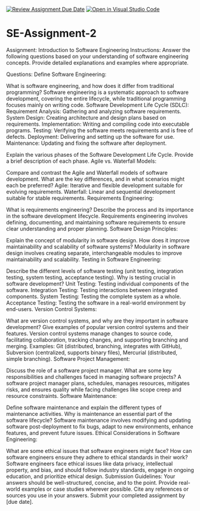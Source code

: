 [![Review Assignment Due Date](https://classroom.github.com/assets/deadline-readme-button-22041afd0340ce965d47ae6ef1cefeee28c7c493a6346c4f15d667ab976d596c.svg)](https://classroom.github.com/a/-ucQIGTc)
[![Open in Visual Studio Code](https://classroom.github.com/assets/open-in-vscode-2e0aaae1b6195c2367325f4f02e2d04e9abb55f0b24a779b69b11b9e10269abc.svg)](https://classroom.github.com/online_ide?assignment_repo_id=15267638&assignment_repo_type=AssignmentRepo)
# SE-Assignment-2
Assignment: Introduction to Software Engineering
Instructions:
Answer the following questions based on your understanding of software engineering concepts. Provide detailed explanations and examples where appropriate.

Questions:
Define Software Engineering:

What is software engineering, and how does it differ from traditional programming?
Software engineering is a systematic approach to software development, covering the entire lifecycle, while traditional programming focuses mainly on writing code.
Software Development Life Cycle (SDLC):
Requirement Analysis: Gathering and analyzing software requirements.
System Design: Creating architecture and design plans based on requirements.
Implementation: Writing and compiling code into executable programs.
Testing: Verifying the software meets requirements and is free of defects.
Deployment: Delivering and setting up the software for use.
Maintenance: Updating and fixing the software after deployment.

Explain the various phases of the Software Development Life Cycle. Provide a brief description of each phase.
Agile vs. Waterfall Models:

Compare and contrast the Agile and Waterfall models of software development. What are the key differences, and in what scenarios might each be preferred?
Agile: Iterative and flexible development suitable for evolving requirements.
Waterfall: Linear and sequential development suitable for stable requirements.
Requirements Engineering:

What is requirements engineering? Describe the process and its importance in the software development lifecycle.
Requirements engineering involves defining, documenting, and maintaining software requirements to ensure clear understanding and proper planning.
Software Design Principles:

Explain the concept of modularity in software design. How does it improve maintainability and scalability of software systems?
Modularity in software design involves creating separate, interchangeable modules to improve maintainability and scalability.
Testing in Software Engineering:

Describe the different levels of software testing (unit testing, integration testing, system testing, acceptance testing). Why is testing crucial in software development?
Unit Testing: Testing individual components of the software.
Integration Testing: Testing interactions between integrated components.
System Testing: Testing the complete system as a whole.
Acceptance Testing: Testing the software in a real-world environment by end-users.
Version Control Systems:

What are version control systems, and why are they important in software development? Give examples of popular version control systems and their features.
Version control systems manage changes to source code, facilitating collaboration, tracking changes, and supporting branching and merging.
Examples: Git (distributed, branching, integrates with GitHub), Subversion (centralized, supports binary files), Mercurial (distributed, simple branching).
Software Project Management:

Discuss the role of a software project manager. What are some key responsibilities and challenges faced in managing software projects?
A software project manager plans, schedules, manages resources, mitigates risks, and ensures quality while facing challenges like scope creep and resource constraints.
Software Maintenance:

Define software maintenance and explain the different types of maintenance activities. Why is maintenance an essential part of the software lifecycle?
Software maintenance involves modifying and updating software post-deployment to fix bugs, adapt to new environments, enhance features, and prevent future issues.
Ethical Considerations in Software Engineering:

What are some ethical issues that software engineers might face? How can software engineers ensure they adhere to ethical standards in their work?
Software engineers face ethical issues like data privacy, intellectual property, and bias, and should follow industry standards, engage in ongoing education, and prioritize ethical design.
Submission Guidelines:
Your answers should be well-structured, concise, and to the point.
Provide real-world examples or case studies wherever possible.
Cite any references or sources you use in your answers.
Submit your completed assignment by [due date].
